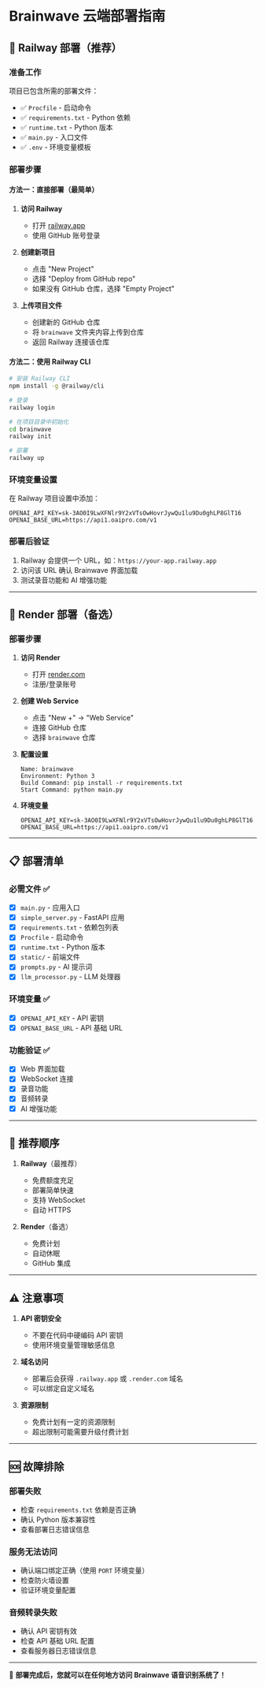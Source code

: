 # Brainwave 云端部署指南

## 🚀 Railway 部署（推荐）

### 准备工作
项目已包含所需的部署文件：
- ✅ `Procfile` - 启动命令
- ✅ `requirements.txt` - Python 依赖
- ✅ `runtime.txt` - Python 版本
- ✅ `main.py` - 入口文件
- ✅ `.env` - 环境变量模板

### 部署步骤

#### 方法一：直接部署（最简单）
1. **访问 Railway**
   - 打开 [railway.app](https://railway.app)
   - 使用 GitHub 账号登录

2. **创建新项目**
   - 点击 "New Project"
   - 选择 "Deploy from GitHub repo"
   - 如果没有 GitHub 仓库，选择 "Empty Project"

3. **上传项目文件**
   - 创建新的 GitHub 仓库
   - 将 `brainwave` 文件夹内容上传到仓库
   - 返回 Railway 连接该仓库

#### 方法二：使用 Railway CLI
```bash
# 安装 Railway CLI
npm install -g @railway/cli

# 登录
railway login

# 在项目目录中初始化
cd brainwave
railway init

# 部署
railway up
```

### 环境变量设置
在 Railway 项目设置中添加：

```
OPENAI_API_KEY=sk-3AO0I9LwXFNlr9Y2xVTsOwHovrJywQu1lu9Du0ghLP8GlT16
OPENAI_BASE_URL=https://api1.oaipro.com/v1
```

### 部署后验证
1. Railway 会提供一个 URL，如：`https://your-app.railway.app`
2. 访问该 URL 确认 Brainwave 界面加载
3. 测试录音功能和 AI 增强功能

---

## 🔄 Render 部署（备选）

### 部署步骤
1. **访问 Render**
   - 打开 [render.com](https://render.com)
   - 注册/登录账号

2. **创建 Web Service**
   - 点击 "New +" → "Web Service"
   - 连接 GitHub 仓库
   - 选择 `brainwave` 仓库

3. **配置设置**
   ```
   Name: brainwave
   Environment: Python 3
   Build Command: pip install -r requirements.txt
   Start Command: python main.py
   ```

4. **环境变量**
   ```
   OPENAI_API_KEY=sk-3AO0I9LwXFNlr9Y2xVTsOwHovrJywQu1lu9Du0ghLP8GlT16
   OPENAI_BASE_URL=https://api1.oaipro.com/v1
   ```

---

## 📋 部署清单

### 必需文件 ✅
- [x] `main.py` - 应用入口
- [x] `simple_server.py` - FastAPI 应用
- [x] `requirements.txt` - 依赖包列表
- [x] `Procfile` - 启动命令
- [x] `runtime.txt` - Python 版本
- [x] `static/` - 前端文件
- [x] `prompts.py` - AI 提示词
- [x] `llm_processor.py` - LLM 处理器

### 环境变量 ✅
- [x] `OPENAI_API_KEY` - API 密钥
- [x] `OPENAI_BASE_URL` - API 基础 URL

### 功能验证 ✅
- [x] Web 界面加载
- [x] WebSocket 连接
- [x] 录音功能
- [x] 音频转录
- [x] AI 增强功能

---

## 🎯 推荐顺序

1. **Railway**（最推荐）
   - 免费额度充足
   - 部署简单快速
   - 支持 WebSocket
   - 自动 HTTPS

2. **Render**（备选）
   - 免费计划
   - 自动休眠
   - GitHub 集成

---

## ⚠️ 注意事项

1. **API 密钥安全**
   - 不要在代码中硬编码 API 密钥
   - 使用环境变量管理敏感信息

2. **域名访问**
   - 部署后会获得 `.railway.app` 或 `.render.com` 域名
   - 可以绑定自定义域名

3. **资源限制**
   - 免费计划有一定的资源限制
   - 超出限制可能需要升级付费计划

---

## 🆘 故障排除

### 部署失败
- 检查 `requirements.txt` 依赖是否正确
- 确认 Python 版本兼容性
- 查看部署日志错误信息

### 服务无法访问
- 确认端口绑定正确（使用 `PORT` 环境变量）
- 检查防火墙设置
- 验证环境变量配置

### 音频转录失败
- 确认 API 密钥有效
- 检查 API 基础 URL 配置
- 查看服务器日志错误信息

---

🎉 **部署完成后，您就可以在任何地方访问 Brainwave 语音识别系统了！**
